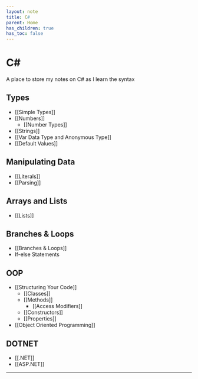 ```yaml
---
layout: note
title: C#
parent: Home
has_children: true
has_toc: false
---
```


# C#

A place to store my notes on C# as I learn the syntax

## Types

- [[Simple Types]]
- [[Numbers]]
  - [[Number Types]]
- [[Strings]]
- [[Var Data Type and Anonymous Type]]
- [[Default Values]]

## Manipulating Data

- [[Literals]]
- [[Parsing]]

## Arrays and Lists

- [[Lists]]

## Branches & Loops

- [[Branches & Loops]]
- If-else Statements

## OOP

- [[Structuring Your Code]]
  - [[Classes]]
  - [[Methods]]
    - [[Access Modifiers]]
  - [[Constructors]]
  - [[Properties]]
- [[Object Oriented Programming]]

## DOTNET

- [[.NET]]
- [[ASP.NET]]

---
